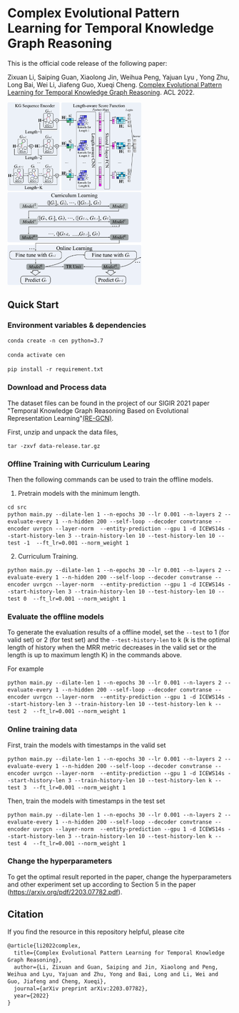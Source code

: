 # Complex Evolutional Pattern Learning for Temporal Knowledge Graph Reasoning

This is the official code release of the following paper: 

Zixuan Li, Saiping Guan, Xiaolong Jin, Weihua Peng, Yajuan Lyu , Yong Zhu, Long Bai, Wei Li, Jiafeng Guo, Xueqi Cheng. [Complex Evolutional Pattern Learning for Temporal Knowledge Graph Reasoning](https://arxiv.org/pdf/2203.07782.pdf). ACL 2022.

<img src="img/cen.png" alt="cen_architecture" width="300" class="left">
<img src="img/online.png" alt="online_architecture" width="300" class="right">

## Quick Start

### Environment variables & dependencies
```
conda create -n cen python=3.7

conda activate cen

pip install -r requirement.txt
```

### Download and Process data
The dataset files can be found in the project of our SIGIR 2021 paper "Temporal Knowledge Graph Reasoning Based on Evolutional Representation Learning"[(RE-GCN)](https://github.com/Lee-zix/RE-GCN/blob/master/data-release.tar.gz).

First, unzip and unpack the data files,
```
tar -zxvf data-release.tar.gz
```


### Offline Training with Curriculum Learing
Then the following commands can be used to train the offline models.

1. Pretrain models with the minimum length.
```
cd src
python main.py --dilate-len 1 --n-epochs 30 --lr 0.001 --n-layers 2 --evaluate-every 1 --n-hidden 200 --self-loop --decoder convtranse --encoder uvrgcn --layer-norm  --entity-prediction --gpu 1 -d ICEWS14s --start-history-len 3 --train-history-len 10 --test-history-len 10 --test -1  --ft_lr=0.001 --norm_weight 1
```

2. Curriculum Training.
```
python main.py --dilate-len 1 --n-epochs 30 --lr 0.001 --n-layers 2 --evaluate-every 1 --n-hidden 200 --self-loop --decoder convtranse --encoder uvrgcn --layer-norm  --entity-prediction --gpu 1 -d ICEWS14s --start-history-len 3 --train-history-len 10 --test-history-len 10 --test 0  --ft_lr=0.001 --norm_weight 1
```


### Evaluate the offline models
To generate the evaluation results of a offline model, set the `--test` to 1 (for valid set) or 2 (for test set) and the `--test-history-len` to k (k is the optimal length of history when the MRR metric decreases in the valid set or the length is up to maximum length K) in the commands above. 

For example
```
python main.py --dilate-len 1 --n-epochs 30 --lr 0.001 --n-layers 2 --evaluate-every 1 --n-hidden 200 --self-loop --decoder convtranse --encoder uvrgcn --layer-norm  --entity-prediction --gpu 1 -d ICEWS14s --start-history-len 3 --train-history-len 10 --test-history-len k --test 2  --ft_lr=0.001 --norm_weight 1
```

### Online training data
First, train the models with timestamps in the valid set
```
python main.py --dilate-len 1 --n-epochs 30 --lr 0.001 --n-layers 2 --evaluate-every 1 --n-hidden 200 --self-loop --decoder convtranse --encoder uvrgcn --layer-norm  --entity-prediction --gpu 1 -d ICEWS14s --start-history-len 3 --train-history-len 10 --test-history-len k --test 3  --ft_lr=0.001 --norm_weight 1
```

Then, train the models with timestamps in the test set
```
python main.py --dilate-len 1 --n-epochs 30 --lr 0.001 --n-layers 2 --evaluate-every 1 --n-hidden 200 --self-loop --decoder convtranse --encoder uvrgcn --layer-norm  --entity-prediction --gpu 1 -d ICEWS14s --start-history-len 3 --train-history-len 10 --test-history-len k --test 4  --ft_lr=0.001 --norm_weight 1
```

### Change the hyperparameters
To get the optimal result reported in the paper, change the hyperparameters and other experiment set up according to Section 5 in the paper (https://arxiv.org/pdf/2203.07782.pdf). 

## Citation
If you find the resource in this repository helpful, please cite
```
@article{li2022complex,
  title={Complex Evolutional Pattern Learning for Temporal Knowledge Graph Reasoning},
  author={Li, Zixuan and Guan, Saiping and Jin, Xiaolong and Peng, Weihua and Lyu, Yajuan and Zhu, Yong and Bai, Long and Li, Wei and Guo, Jiafeng and Cheng, Xueqi},
  journal={arXiv preprint arXiv:2203.07782},
  year={2022}
}
```
